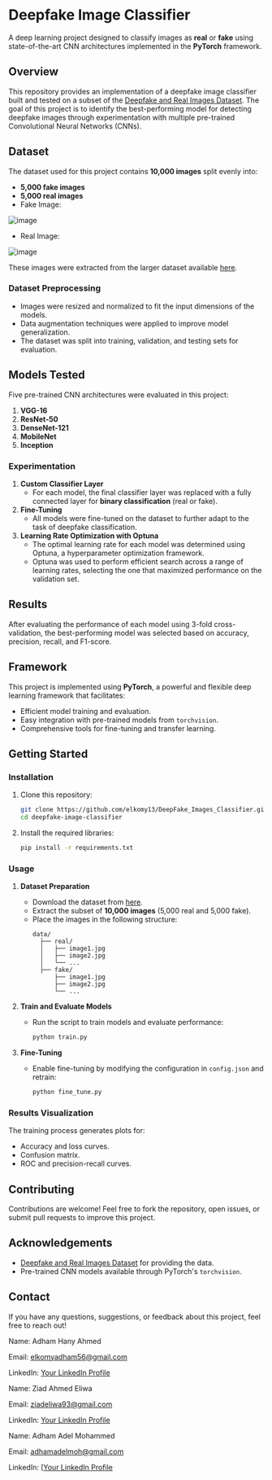# Deepfake Image Classifier  
A deep learning project designed to classify images as **real** or **fake** using state-of-the-art CNN architectures implemented in the **PyTorch** framework.  

## Overview  
This repository provides an implementation of a deepfake image classifier built and tested on a subset of the [Deepfake and Real Images Dataset](https://www.kaggle.com/datasets/manjilkarki/deepfake-and-real-images/data). The goal of this project is to identify the best-performing model for detecting deepfake images through experimentation with multiple pre-trained Convolutional Neural Networks (CNNs).  

## Dataset  
The dataset used for this project contains **10,000 images** split evenly into:  
- **5,000 fake images**  
- **5,000 real images**
- Fake Image:
  
![image](https://github.com/user-attachments/assets/c218c681-65e5-41b8-bed2-eabe99dcda82)

- Real Image:
  
![image](https://github.com/user-attachments/assets/dbd4d579-04ba-4fd6-ad81-61c6c6b14046)

These images were extracted from the larger dataset available [here](https://www.kaggle.com/datasets/manjilkarki/deepfake-and-real-images/data).  

### Dataset Preprocessing  
- Images were resized and normalized to fit the input dimensions of the models.  
- Data augmentation techniques were applied to improve model generalization.  
- The dataset was split into training, validation, and testing sets for evaluation.  

## Models Tested  
Five pre-trained CNN architectures were evaluated in this project:  
1. **VGG-16**  
2. **ResNet-50**  
3. **DenseNet-121**  
4. **MobileNet**  
5. **Inception**  

### Experimentation  
1. **Custom Classifier Layer**  
   - For each model, the final classifier layer was replaced with a fully connected layer for **binary classification** (real or fake).  
2. **Fine-Tuning**  
   - All models were fine-tuned on the dataset to further adapt to the task of deepfake classification.
3. **Learning Rate Optimization with Optuna**
   - The optimal learning rate for each model was determined using Optuna, a hyperparameter optimization framework.
   - Optuna was used to perform efficient search across a range of learning rates, selecting the one that maximized performance on the validation set.

## Results  
After evaluating the performance of each model using 3-fold cross-validation, the best-performing model was selected based on accuracy, precision, recall, and F1-score. 

## Framework  
This project is implemented using **PyTorch**, a powerful and flexible deep learning framework that facilitates:  
- Efficient model training and evaluation.  
- Easy integration with pre-trained models from `torchvision`.  
- Comprehensive tools for fine-tuning and transfer learning.  

## Getting Started   

### Installation  
1. Clone this repository:  
   ```bash  
   git clone https://github.com/elkomy13/DeepFake_Images_Classifier.git
   cd deepfake-image-classifier  
   ```  
2. Install the required libraries:  
   ```bash  
   pip install -r requirements.txt  
   ```  

### Usage  
1. **Dataset Preparation**  
   - Download the dataset from [here](https://www.kaggle.com/datasets/manjilkarki/deepfake-and-real-images/data).  
   - Extract the subset of **10,000 images** (5,000 real and 5,000 fake).  
   - Place the images in the following structure:  
     ```
     data/  
       ├── real/  
       │   ├── image1.jpg  
       │   ├── image2.jpg  
       │   └── ...  
       ├── fake/  
           ├── image1.jpg  
           ├── image2.jpg  
           └── ...  
     ```  

2. **Train and Evaluate Models**  
   - Run the script to train models and evaluate performance:  
     ```bash  
     python train.py  
     ```  

3. **Fine-Tuning**  
   - Enable fine-tuning by modifying the configuration in `config.json` and retrain:  
     ```bash  
     python fine_tune.py  
     ```  

### Results Visualization  
The training process generates plots for:  
- Accuracy and loss curves.  
- Confusion matrix.  
- ROC and precision-recall curves.  

## Contributing  
Contributions are welcome! Feel free to fork the repository, open issues, or submit pull requests to improve this project.  

## Acknowledgements  
- [Deepfake and Real Images Dataset](https://www.kaggle.com/datasets/manjilkarki/deepfake-and-real-images/data) for providing the data.  
- Pre-trained CNN models available through PyTorch's `torchvision`.
## Contact
If you have any questions, suggestions, or feedback about this project, feel free to reach out!

Name: Adham Hany Ahmed

Email: elkomyadham56@gmail.com

LinkedIn: [Your LinkedIn Profile](https://www.linkedin.com/in/adham-hany-b18469277)


Name: Ziad Ahmed Eliwa 

Email: ziadeliwa93@gmail.com

LinkedIn: [Your LinkedIn Profile](https://www.linkedin.com/in/ziad-eliwa-b48754240/)


Name: Adham Adel Mohammed

Email: adhamadelmoh@gmail.com

LinkedIn: [[Your LinkedIn Profile](https://www.linkedin.com/in/ziad-eliwa-b48754240/)

